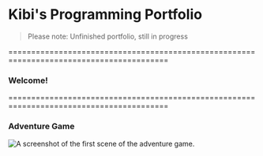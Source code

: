 # Kibi's Programming Portfolio

> Please note: Unfinished portfolio, still in progress

=========================================================================================
### Welcome!
=========================================================================================

### Adventure Game
![A screenshot of the first scene of the adventure game.](file:///C:/Users/tapys/OneDrive/Pictures/Screenshots/Screenshot%202024-11-06%20215456.png)
